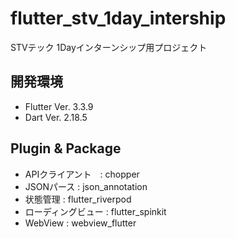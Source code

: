# flutter_stv_1day_intership

STVテック 1Dayインターンシップ用プロジェクト

## 開発環境

- Flutter Ver. 3.3.9
- Dart Ver. 2.18.5

## Plugin & Package
- APIクライアント　: chopper
- JSONパース : json_annotation
- 状態管理 : flutter_riverpod
- ローディングビュー : flutter_spinkit
- WebView : webview_flutter
